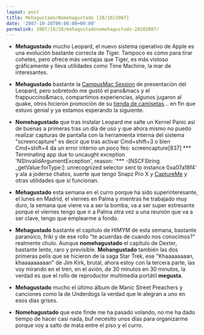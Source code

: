 ```yaml
---
layout: post
title: Mehagustado/Nomehagustado [28/10/2007]
date: '2007-10-28T00:00:00+00:00'
permalink: 2007/10/28/mehagustadonomehagustado-28102007/
---
```

- <strong>Mehagustado</strong> mucho Leopard, el nuevo sistema operativo de Apple es una evolución bastante correcta de Tiger. Tampoco es como para tirar cohetes, pero ofrece más ventajas que Tiger, es más vistoso gráficamente y lleva utilidades como Time Machine, la mar de interesantes. 

- <strong>Mehagustado</strong> bastante la <a href="http://www.campusmac.info/ini.php?lang=cas&cos=ini&pag=ini&sub=0">CampusMac Session</a> de presentación del Leopard, pero sobretodo me gustó el pans&macs y el frappuccino&macs, compartimos experiencias, algunos jugaron al quake, otros hicieron promoción de su <a href="http://www.geektees-shop.com/">tienda de camisetas</a>... en fin que estuvo genial y ya estamos esperando la siguiente.

- <strong>Nomehagustado</strong> que tras instalar Leopard me salte un Kernel Panic así de buenas a primeras tras un día de uso y que ahora mismo no puedo realizar capturas de pantalla con la herramienta interna del sistema "screencapture" es decir que tras activar Cmd+shift+3 o bien Cmd+shift+4 da un error interno un poco feo: screencapture[837] *** Terminating app due to uncaught exception 'NSInvalidArgumentException', reason: '*** -[NSCFString _getValue:forType:]: unrecognized selector sent to instance 0xa07a18f4' y ala a joderse chatos, suerte que tengo Snapz Pro X y <a href="http://www.chimoosoft.com/products/captureme/">CaptureMe</a> y otras utilidades que sí funcionan. 

- <strong>Mehagustado</strong> esta semana en el curro porque ha sido superinteresante, el lunes en Madrid, el viernes en Palma y mientras he trabajado muy duro, la semana que viene va a ser la bomba, va a ser super estresante porque el viernes tengo que ir a Palma otra vez a una reunión que va a ser clave, tengo que emplearme a fondo.

- <strong>Mehagustado</strong> bastante el capítulo de HIMYM de esta semana, bastante paranoico, friki y de ese rollo "te acuerdas de cuando nos conocimos?" realmente chulo. Aunque <strong>nomehagustado</strong> el capítulo de Dexter, bastante lento, raro y previsible. <strong>Mehangustado</strong> también las dos primeras pelis que se hicieron de la saga Star Trek, ese "Khaaaaaaaan, khaaaaaaaaan" de Jim Kirk, brutal, ahora estoy con la tercera parte, las voy mirando en el tren, en el avión, de 30 minutos en 30 minutos, la verdad es que el rollo de reproductor multimedia portátil <strong>megusta</strong>.

- <strong>Mehagustado</strong> mucho el último álbum de Manic Street Preachers y canciones como la de Underdogs la verdad que le alegran a uno en esos días grises.

- <strong>Nomehagustado</strong> que este finde me ha pasado volando, no me ha dado tiempo de hacer casi nada, buf necesito unos días para organizarme porque voy a salto de mata entre el piso y el curro.
